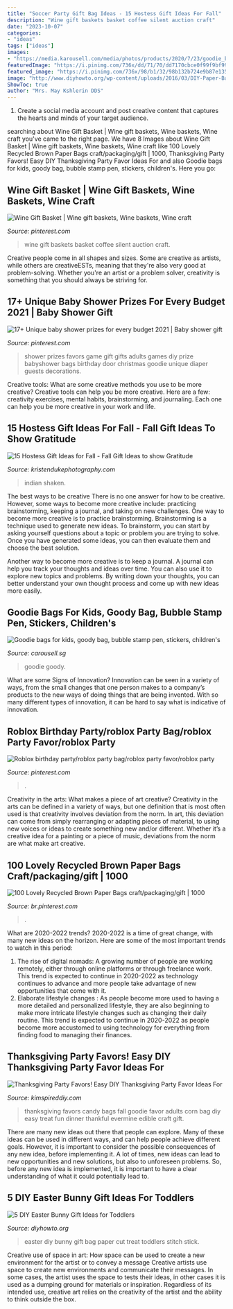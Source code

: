 ```yaml
---
title: "Soccer Party Gift Bag Ideas - 15 Hostess Gift Ideas For Fall"
description: "Wine gift baskets basket coffee silent auction craft"
date: "2023-10-07"
categories:
- "ideas"
tags: ["ideas"]
images:
- "https://media.karousell.com/media/photos/products/2020/7/23/goodie_bags_for_kids_goody_bag_1595490684_13774b95.jpg"
featuredImage: "https://i.pinimg.com/736x/dd/71/70/dd7170cbce0f99f9bf99ee8cceed154a.jpg"
featured_image: "https://i.pinimg.com/736x/98/b1/32/98b132b724e9b87e135c8915ba53867d.jpg"
image: "http://www.diyhowto.org/wp-content/uploads/2016/03/DIY-Paper-Bag-Bunny-Treat-Easter-Bunny-Gift-Ideas.jpg"
ShowToc: true
author: "Mrs. May Kshlerin DDS"
---
```



1. Create a social media account and post creative content that captures the hearts and minds of your target audience.

	

		
searching about Wine Gift Basket | Wine gift baskets, Wine baskets, Wine craft you've came to the right page. We have 8 Images about Wine Gift Basket | Wine gift baskets, Wine baskets, Wine craft like 100 Lovely Recycled Brown Paper Bags craft/packaging/gift | 1000, Thanksgiving Party Favors! Easy DIY Thanksgiving Party Favor Ideas For and also Goodie bags for kids, goody bag, bubble stamp pen, stickers, children&#039;s. Here you go:
		
    
## Wine Gift Basket | Wine Gift Baskets, Wine Baskets, Wine Craft

<img loading=lazy src="https://i.pinimg.com/736x/92/81/f0/9281f0f32b8dcd6047a65761324d58a4.jpg" onerror="this.onerror=null;this.src='https://tse1.mm.bing.net/th?id=OIP.fVisPAjYDXpP3-ZbcygzrgHaJ3&amp;pid=15.1';" alt="Wine Gift Basket | Wine gift baskets, Wine baskets, Wine craft">

_Source: pinterest.com_

>wine gift baskets basket coffee silent auction craft. 

	

Creative people come in all shapes and sizes. Some are creative as artists, while others are creativeESTs, meaning that they're also very good at problem-solving. Whether you're an artist or a problem solver, creativity is something that you should always be striving for.

    
## 17+ Unique Baby Shower Prizes For Every Budget 2021 | Baby Shower Gift

<img loading=lazy src="https://i.pinimg.com/736x/dd/71/70/dd7170cbce0f99f9bf99ee8cceed154a.jpg" onerror="this.onerror=null;this.src='https://tse2.mm.bing.net/th?id=OIP.AhXfeLzLctc4SCkO_AQCZwHaJ3&amp;pid=15.1';" alt="17+ Unique baby shower prizes for every budget 2021 | Baby shower gift">

_Source: pinterest.com_

>shower prizes favors game gift gifts adults games diy prize babyshower bags birthday door christmas goodie unique diaper guests decorations. 

	

Creative tools: What are some creative methods you use to be more creative?
Creative tools can help you be more creative. Here are a few: creativity exercises, mental habits, brainstorming, and journaling. Each one can help you be more creative in your work and life.

    
## 15 Hostess Gift Ideas For Fall - Fall Gift Ideas To Show Gratitude

<img loading=lazy src="https://www.kristendukephotography.com/wp-content/uploads/2016/11/easy-Indian-corn-Thanksgiving-favors.png" onerror="this.onerror=null;this.src='https://tse3.mm.bing.net/th?id=OIP.ARXTQwVxvvjCj-A71vxXQAHaLD&amp;pid=15.1';" alt="15 Hostess Gift Ideas for Fall - Fall Gift Ideas to show Gratitude">

_Source: kristendukephotography.com_

>indian shaken. 

	

The best ways to be creative
There is no one answer for how to be creative. However, some ways to become more creative include: practicing brainstorming, keeping a journal, and taking on new challenges.
One way to become more creative is to practice brainstorming. Brainstorming is a technique used to generate new ideas. To brainstorm, you can start by asking yourself questions about a topic or problem you are trying to solve. Once you have generated some ideas, you can then evaluate them and choose the best solution.

Another way to become more creative is to keep a journal. A journal can help you track your thoughts and ideas over time. You can also use it to explore new topics and problems. By writing down your thoughts, you can better understand your own thought process and come up with new ideas more easily.

    
## Goodie Bags For Kids, Goody Bag, Bubble Stamp Pen, Stickers, Children&#039;s

<img loading=lazy src="https://media.karousell.com/media/photos/products/2020/7/23/goodie_bags_for_kids_goody_bag_1595490684_13774b95.jpg" onerror="this.onerror=null;this.src='https://tse2.mm.bing.net/th?id=OIP._4sTTM5GKSGImfVFhXp_EQHaJ_&amp;pid=15.1';" alt="Goodie bags for kids, goody bag, bubble stamp pen, stickers, children&#039;s">

_Source: carousell.sg_

>goodie goody. 

	

What are some Signs of Innovation?
Innovation can be seen in a variety of ways, from the small changes that one person makes to a company’s products to the new ways of doing things that are being invented. With so many different types of innovation, it can be hard to say what is indicative of innovation.

    
## Roblox Birthday Party/roblox Party Bag/roblox Party Favor/roblox Party

<img loading=lazy src="https://i.pinimg.com/736x/4f/af/e5/4fafe5b0c46d6bd6fa709a7eaded5b6f.jpg" onerror="this.onerror=null;this.src='https://tse3.mm.bing.net/th?id=OIP._uafj_nKFcEDArhc2pQ0KwHaLH&amp;pid=15.1';" alt="Roblox birthday party/roblox party bag/roblox party favor/roblox party">

_Source: pinterest.com_

>. 

	

Creativity in the arts: What makes a piece of art creative?
Creativity in the arts can be defined in a variety of ways, but one definition that is most often used is that creativity involves deviation from the norm. In art, this deviation can come from simply rearranging or adapting pieces of material, to using new voices or ideas to create something new and/or different. Whether it’s a creative idea for a painting or a piece of music, deviations from the norm are what make art creative.

    
## 100 Lovely Recycled Brown Paper Bags Craft/packaging/gift | 1000

<img loading=lazy src="https://i.pinimg.com/736x/98/b1/32/98b132b724e9b87e135c8915ba53867d.jpg" onerror="this.onerror=null;this.src='https://tse2.mm.bing.net/th?id=OIP.YoCCIXIrjrF1jHlO9GRxAwHaJ3&amp;pid=15.1';" alt="100 Lovely Recycled Brown Paper Bags craft/packaging/gift | 1000">

_Source: br.pinterest.com_

>. 

	

What are 2020-2022 trends?
2020-2022 is a time of great change, with many new ideas on the horizon. Here are some of the most important trends to watch in this period: 
1. The rise of digital nomads: A growing number of people are working remotely, either through online platforms or through freelance work. This trend is expected to continue in 2020-2022 as technology continues to advance and more people take advantage of new opportunities that come with it. 
2. Elaborate lifestyle changes : As people become more used to having a more detailed and personalized lifestyle, they are also beginning to make more intricate lifestyle changes such as changing their daily routine. This trend is expected to continue in 2020-2022 as people become more accustomed to using technology for everything from finding food to managing their finances. 

    
## Thanksgiving Party Favors! Easy DIY Thanksgiving Party Favor Ideas For

<img loading=lazy src="https://kimspireddiy.com/wp-content/uploads/2018/10/thankful-candy-corn-favor-treat-bag-475188819.jpg" onerror="this.onerror=null;this.src='https://tse2.mm.bing.net/th?id=OIP.8o34bq3Lzb_lRmT4rytHYQHaLH&amp;pid=15.1';" alt="Thanksgiving Party Favors! Easy DIY Thanksgiving Party Favor Ideas For">

_Source: kimspireddiy.com_

>thanksgiving favors candy bags fall goodie favor adults corn bag diy easy treat fun dinner thankful evermine edible craft gift. 

	

There are many new ideas out there that people can explore. Many of these ideas can be used in different ways, and can help people achieve different goals. However, it is important to consider the possible consequences of any new idea, before implementing it. A lot of times, new ideas can lead to new opportunities and new solutions, but also to unforeseen problems. So, before any new idea is implemented, it is important to have a clear understanding of what it could potentially lead to.

    
## 5 DIY Easter Bunny Gift Ideas For Toddlers

<img loading=lazy src="http://www.diyhowto.org/wp-content/uploads/2016/03/DIY-Paper-Bag-Bunny-Treat-Easter-Bunny-Gift-Ideas.jpg" onerror="this.onerror=null;this.src='https://tse1.mm.bing.net/th?id=OIP.WevhTa-3k1z_0HirIp3zcQHaKX&amp;pid=15.1';" alt="5 DIY Easter Bunny Gift Ideas for Toddlers">

_Source: diyhowto.org_

>easter diy bunny gift bag paper cut treat toddlers stitch stick. 

	

Creative use of space in art: How space can be used to create a new environment for the artist or to convey a message
Creative artists use space to create new environments and communicate their messages. In some cases, the artist uses the space to tests their ideas, in other cases it is used as a dumping ground for materials or inspiration. Regardless of its intended use, creative art relies on the creativity of the artist and the ability to think outside the box.

